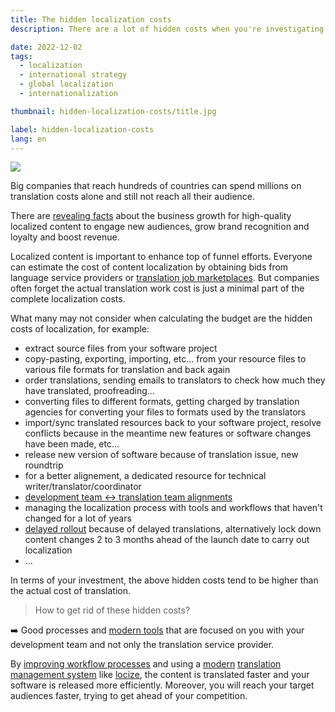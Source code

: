 ```yaml
---
title: The hidden localization costs
description: There are a lot of hidden costs when you're investigating your software localization process.

date: 2022-12-02
tags:
  - localization
  - international strategy
  - global localization
  - internationalization

thumbnail: hidden-localization-costs/title.jpg

label: hidden-localization-costs
lang: en
---
```


![](title.jpg)

Big companies that reach hundreds of countries can spend millions on translation costs alone and still not reach all their audience.

There are [revealing facts](../grow-online-business/) about the business growth for high-quality localized content to engage new audiences, grow brand recognition and loyalty and boost revenue.

Localized content is important to enhance top of funnel efforts. Everyone can estimate the cost of content localization by obtaining bids from language service providers or [translation job marketplaces](https://localistars.com).
But companies often forget the actual translation work cost is just a minimal part of the complete localization costs.

What many may not consider when calculating the budget are the hidden costs of localization, for example:

- extract source files from your software project
- copy-pasting, exporting, importing, etc... from your resource files to various file formats for translation and back again
- order translations, sending emails to translators to check how much they have translated, proofreading...
- converting files to different formats, getting charged by translation agencies for converting your files to formats used by the translators
- import/sync translated resources back to your software project, resolve conflicts because in the meantime new features or software changes have been made, etc...
- release new version of software because of translation issue, new roundtrip
- for a better alignement, a dedicated resource for technical writer/translator/coordinator
- [development team <-> translation team alignments](../help-tech-leads/)
- managing the localization process with tools and workflows that haven't changed for a lot of years
- [delayed rollout](https://youtu.be/YQryHo1iHb8) because of delayed translations, alternatively lock down content changes 2 to 3 months ahead of the launch date to carry out localization
- ...

In terms of your investment, the above hidden costs tend to be higher than the actual cost of translation.

>How to get rid of these hidden costs?

➡️ Good processes and [modern tools](../i18n-l10n-t9n-tms/) that are focused on you with your development team and not only the translation service provider.

By [improving workflow processes](../8-signs-you-should-improve-your-localization-process/) and using a [modern](../modern-continuous-localization/) [translation management system](../tms/) like [locize](https://locize.com), the content is translated faster and your software is released more efficiently. Moreover, you will reach your target audiences faster, trying to get ahead of your competition.
